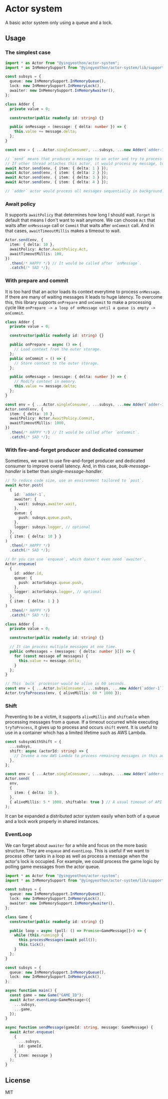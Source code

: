 # Actor system

A basic actor system only using a queue and a lock.

## Usage

### The simplest case

```typescript
import * as Actor from "@yingyeothon/actor-system";
import * as InMemorySupport from "@yingyeothon/actor-system/lib/support/inmemory";

const subsys = {
  queue: new InMemorySupport.InMemoryQueue(),
  lock: new InMemorySupport.InMemoryLock(),
  awaiter: new InMemorySupport.InMemoryAwaiter(),
};

class Adder {
  private value = 0;

  constructor(public readonly id: string) {}

  public onMessage = (message: { delta: number }) => {
    this.value += message.delta;
  };
}

const env = { ...Actor.singleConsumer, ...subsys, ...new Adder(`adder-1`) };

// `send` means that produces a message to an actor and try to process it if it is possible.
// If other thread attaches this actor, it would process my message, too.
await Actor.send(env, { item: { delta: 1 } });
await Actor.send(env, { item: { delta: 2 } });
await Actor.send(env, { item: { delta: 3 } });
await Actor.send(env, { item: { delta: 4 } });

// `adder` actor would process all messages sequentially in background.
```

### Await policy

It supports `awaitPolicy` that determines how long I should wait. `Forget` is default that means I don't want to wait anymore. We can choose `Act` that waits after `onMesssage` call or `Commit` that waits after `onCommit` call. And in that cases, `awaitTimeoutMillis` makes a timeout to wait.

```typescript
Actor.send(env, {
  item: { delta: 10 },
  awaitPolicy: Actor.AwaitPolicy.Act,
  awaitTimeoutMillis: 100,
})
  .then(/* HAPPY */) // It would be called after `onMessage`.
  .catch(/* SAD */);
```

### With prepare and commit

It is too hard that an actor loads its context everytime to process `onMessage`. If there are many of waiting messages it leads to huge latency. To overcome this, this library supports `onPrepare` and `onCommit` to make a processing cycle like `onPrepare -> a loop of onMessage until a queue is empty -> onCommit`.

```typescript
class Adder {
  private value = 0;

  constructor(public readonly id: string) {}

  public onPrepare = async () => {
    // Load context from the outer storage.
  };
  public onCommit = () => {
    // Store context to the outer storage.
  };

  public onMessage = (message: { delta: number }) => {
    // Modify context in memory.
    this.value += message.delta;
  };
}

const env = { ...Actor.singleConsumer, ...subsys, ...new Adder(`adder-1`) };
Actor.send(env, {
  item: { delta: 10 },
  awaitPolicy: Actor.AwaitPolicy.Commit,
  awaitTimeoutMillis: 1000,
})
  .then(/* HAPPY */) // It would be called after `onCommit`.
  .catch(/* SAD */);
```

### With fire-and-forget producer and dedicated consumer

Sometimes, we want to use fire-and-forget producer and dedicated consumer to improve overall latency. And, in this case, _bulk-message-handler_ is better than _single-message-handler_.

```typescript
// To reduce code size, use an environment tailored to `post`.
await Actor.post(
  {
    id: `adder-1`,
    awaiter: {
      wait: subsys.awaiter.wait,
    },
    queue: {
      push: subsys.queue.push,
    },
    logger: subsys.logger, // optional
  },
  { item: { delta: 10 } }
)
  .then(/* HAPPY */)
  .catch(/* SAD */);

// Or you can use `enqueue`, which doesn't even need `awaiter`.
Actor.enqueue(
  {
    id: adder.id,
    queue: {
      push: actorSubsys.queue.push,
    },
    logger: actorSubsys.logger, // optional
  },
  { item: { delta: 1 } }
)
  .then(/* HAPPY */)
  .catch(/* SAD */);
```

```typescript
class Adder {
  private value = 0;

  constructor(public readonly id: string) {}

  // It can process multiple messages at one time.
  public onMessages = (messages: { delta: number }[]) => {
    for (const message of messages) {
      this.value += message.delta;
    }
  };
}

// This `bulk` processor would be alive in 60 seconds.
const env = { ...Actor.bulkConsumer, ...subsys, ...new Adder(`adder-1`) };
Actor.tryToProcess(env, { aliveMillis: 60 * 1000 });
```

### Shift

Preventing to be a victim, it supports `aliveMillis` and `shiftable` when processing messages from a queue. If a timeout occurred while executing `tryToProcess`, it gives up to process and occurs `shift` event. It is useful to use in a container which has a limited lifetime such as AWS Lambda.

```typescript
const subsysWithShift = {
  ...subsys,
  shift: async (actorId: string) => {
    // Invoke a new AWS Lambda to process remaining messages in this actor.
  },
};

const env = { ...Actor.singleConsumer, ...subsys, ...new Adder(`adder-shift`) };
Actor.send(
  env,
  {
    item: { delta: 10 },
  },
  { aliveMillis: 5 * 1000, shiftable: true } // A usual timeout of API Gateway
);
```

It can be expanded a distributed actor system easily when both of a queue and a lock work properly in shared instances.

### EventLoop

We can forget about `awaiter` for a while and focus on the more basic structure. They are `enqueue` and `eventLoop`. This is useful if we want to process other tasks in a loop as well as process a message when the actor's lock is occupied. For example, we could process the game logic by polling game messages from the actor queue.

```typescript
import * as Actor from "@yingyeothon/actor-system";
import * as InMemorySupport from "@yingyeothon/actor-system/lib/support/inmemory";

const subsys = {
  queue: new InMemorySupport.InMemoryQueue(),
  lock: new InMemorySupport.InMemoryLock(),
  awaiter: new InMemorySupport.InMemoryAwaiter(),
};

class Game {
  constructor(public readonly id: string) {}

  public loop = async (poll: () => Promise<GameMessage[]>) => {
    while (this.running) {
      this.processMessages(await poll());
      this.tick();
    }
  };
}

const subsys = {
  queue: new InMemorySupport.InMemoryQueue(),
  lock: new InMemorySupport.InMemoryLock(),
};

async function main() {
  const game = new Game("GAME_ID");
  await Actor.eventLoop<GameMessage>({
    ...subsys,
    ...game,
  });
}

async function sendMessage(gameId: string, message: GameMessage) {
  await Actor.enqueue(
    {
      ...subsys,
      id: gameId,
    },
    { item: message }
  );
}
```

## License

MIT
